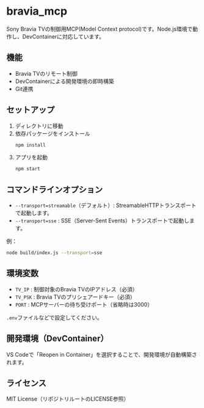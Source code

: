 # bravia_mcp

Sony Bravia TVの制御用MCP(Model Context protocol)です。Node.js環境で動作し、DevContainerに対応しています。

## 機能
- Bravia TVのリモート制御
- DevContainerによる開発環境の即時構築
- Git連携

## セットアップ

1. ディレクトリに移動
2. 依存パッケージをインストール
   ```sh
   npm install
   ```
3. アプリを起動
   ```sh
   npm start
   ```

## コマンドラインオプション

- `--transport=streamable`（デフォルト）: StreamableHTTPトランスポートで起動します。
- `--transport=sse` : SSE（Server-Sent Events）トランスポートで起動します。

例：
```sh
node build/index.js --transport=sse
```

## 環境変数

- `TV_IP` : 制御対象のBravia TVのIPアドレス（必須）
- `TV_PSK` : Bravia TVのプリシェアードキー（必須）
- `PORT` : MCPサーバーの待ち受けポート（省略時は3000）

`.env`ファイルなどで設定してください。

## 開発環境（DevContainer）
VS Codeで「Reopen in Container」を選択することで、開発環境が自動構築されます。

## ライセンス
MIT License（リポジトリルートのLICENSE参照）